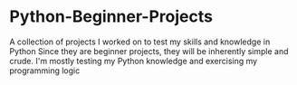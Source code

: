 # Python-Beginner-Projects
A collection of projects I worked on to test my skills and knowledge in Python
Since they are beginner projects, they will be inherently simple and crude.
I'm mostly testing my Python knowledge and exercising my programming logic
